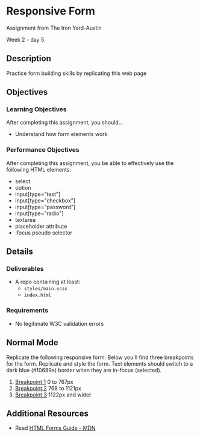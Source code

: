 # Responsive Form

Assignment from The Iron Yard-Austin

Week 2 - day 5

## Description
Practice form building skills by replicating this web page


## Objectives

### Learning Objectives

After completing this assignment, you should…

* Understand how form elements work


### Performance Objectives

After completing this assignment, you be able to effectively use the following HTML elements:

* select
* option
* input[type="text"]
* input[type="checkbox"]
* input[type="password"]
* input[type="radio"]
* textarea
* placeholder attribute
* :focus pseudo selector


## Details

### Deliverables

* A repo containing at least:
  * `styles/main.scss`
  * `index.html`

### Requirements

* No legitimate W3C validation errors


## Normal Mode
Replicate the following responsive form. Below you'll find three breakpoints for the form. Replicate and style the form. Text elements should switch to a dark blue (#10689a) border when they are in-focus (selected).

1. [Breakpoint 1](https://github.com/TIY-Austin-Front-End-Engineering/responsive-form/blob/master/breakpoint1.png) 0 to 767px
2. [Breakpoint 2](https://github.com/TIY-Austin-Front-End-Engineering/responsive-form/blob/master/breakpoint2.png) 768 to 1121px
3. [Breakpoint 3](https://github.com/TIY-Austin-Front-End-Engineering/responsive-form/blob/master/breakpoint3.png) 1122px and wider

## Additional Resources

* Read [HTML Forms Guide - MDN](https://developer.mozilla.org/en-US/docs/Web/Guide/HTML/Forms)
